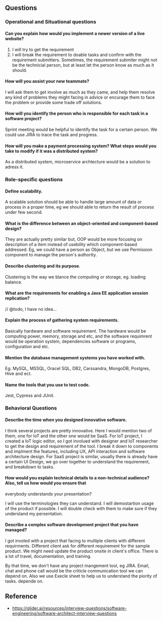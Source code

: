 ## Questions
### Operational and Situational questions

#### Can you explain how would you implement a newer version of a live website?

1. I will try to get the requirement
2. I will break the requirement to doable tasks and confirm with the requirement submitters.
Sometimes, the requirement submiter might not be the technicial person, but at least let the person know as much as it should.

#### How will you assist your new teammate?

I will ask them to get involve as much as they came, and help them resolve any kind of problems they might facing in advice or 
encurage them to face the problem or provide some trade off solutions.

#### How will you identify the person who is responsible for each task in a software project?

Sprint meeting would be helpful to identify the task for a certain person. We could use JIRA to trace the task and progress.

#### How will you make a payment processing system? What steps would you take to modify if it was a distributed system?

As a distributed system, microservice archtecture would be a solution to adress it.

### Role-specific questions

#### Define scalability.

A scalable solution should be able to handle large amount of data or process in a proper time, eg 
we should able to return the result of process under few second.

#### What is the difference between an object-oriented and component-based design?

They are actually pretty similar but, OOP would be more focusing on description of a item instead of usebility which 
component-based addressed. Eg, we could have a person as Object, but we use Permission component to manage the person's 
authority.

#### Describe clustering and its purpose.

Clustering is the way we blance the computing or storage, eg. loading balance.

#### What are the requirements for enabling a Java EE application session replication?

// @todo, I have no idea...

#### Explain the process of gathering system requirements.

Basically hardware and software requirement. The hardware would be computing power, memory, storage and etc, and the 
software requimrent would be operation system, dependencies software or programs, configuration and etc.

#### Mention the database management systems you have worked with.

Eg. MySQL, MSSQL, Oracel SQL, DB2, Carssandra, MongoDB, Postgres, Hive and ect.

#### Name the tools that you use to test code.

Jest, Cypress and JUnit.

### Behavioral Questions

#### Describe the time when you designed innovative software.

I think several projects are pretty innovative. Here I would mention two of them, one for IoT and the other one would be SaaS.
For IoT project, I created a IoT logic editor, so I got involued with designer and IoT researcher to get the design and 
requirement of the tool. I break it down to components and implment the features, including UX, API interaction and 
software architecture design.
For SaaS project is similar, usually there is already have a certain UI Design, we go over together to understand the 
requirement, and breakdown to tasks.

#### How would you explain technical details to a non-technical audience? Also, tell us how would you ensure that 
everybody understands your presentation?

I will use the terminologies they can understand. I will demostartion usage of the product if possible. 
I will double check with them to make sure if they understand my persentation.

#### Describe a complex software development project that you have managed?

I got involed with a project that facing to multiple clients with different requirments. Different client ask for different
requirement for the sample product. We might need update the product onsite in client's office. There is a lot of travel, 
documentation, and training.

By that time, we don't have any project mangement tool, eg JIRA. Email, chat and phone call would be the 
criticle communication tool we can depend on. Also we use Execle sheet to help us to understand the piority of tasks.
depende on.

## Reference
* https://glider.ai/resources/interview-questions/software-engineering/software-architect-interview-questions
